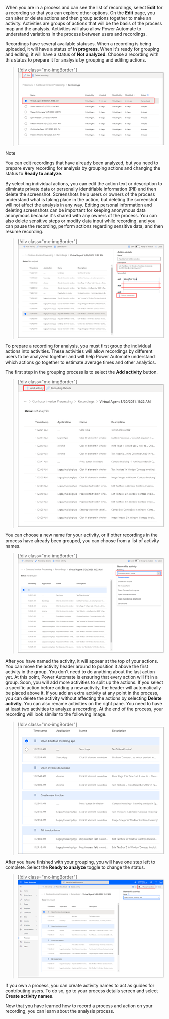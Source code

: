 When you are in a process and can see the list of recordings, select **Edit** for a recording so that you can explore other options. On the **Edit** page, you can alter or delete actions and then group actions together to make an activity. Activities are groups of actions that will be the basis of the process map and the analysis. Activities will also allow Power Automate to understand variations in the process between users and recordings.

Recordings have several available statuses. When a recording is being uploaded, it will have a status of **In progress**. When it's ready for grouping and editing, it will have a status of **Not analyzed**. Choose a recording with this status to prepare it for analysis by grouping and editing actions.

> [!div class="mx-imgBorder"]
> [![Screenshot of a recording with a status of Not analyzed and the Edit button highlighted.](../media/edit-recording.png)](../media/edit-recording.png#lightbox)

> [!NOTE]
> You can edit recordings that have already been analyzed, but you need to prepare every recording for analysis by grouping actions and changing the status to **Ready to analyze**.

By selecting individual actions, you can edit the action text or description to eliminate private data or personally identifiable information (PII) and then delete the screenshot. Screenshots help users or owners of the process understand what is taking place in the action, but deleting the screenshot will not affect the analysis in any way. Editing personal information and deleting screenshots can be important for keeping anonymous data anonymous because it's shared with any owners of the process. You can also delete sensitive steps or modify data input while recording, and you can pause the recording, perform actions regarding sensitive data, and then resume recording.

> [!div class="mx-imgBorder"]
> [![Screenshot of the Action details edit area with the Delete screenshot feature.](../media/privacy.png)](../media/privacy.png#lightbox)

To prepare a recording for analysis, you must first group the individual actions into activities. These activities will allow recordings by different users to be analyzed together and will help Power Automate understand which actions go together to estimate average times and other analytics.

The first step in the grouping process is to select the **Add activity** button.

> [!div class="mx-imgBorder"]
> [![Screenshot of the Add activity button to begin the grouping process.](../media/add-activity.png)](../media/add-activity.png#lightbox)

You can choose a new name for your activity, or if other recordings in the process have already been grouped, you can choose from a list of activity names.

> [!div class="mx-imgBorder"]
> [![Screenshot of the activity name field list.](../media/name-activity.png)](../media/name-activity.png#lightbox)

After you have named the activity, it will appear at the top of your actions. You can move the activity header around to position it above the first activity in the group. You don't need to do anything about the last action yet. At this point, Power Automate is ensuring that every action will fit in a group. Soon, you will add more activities to split up the actions. If you select a specific action before adding a new activity, the header will automatically be placed above it. If you add an extra activity at any point in the process, you can delete the activity without affecting the actions by selecting **Delete activity**. You can also rename activities on the right pane. You need to have at least two activities to analyze a recording. At the end of the process, your recording will look similar to the following image.

> [!div class="mx-imgBorder"]
> [![Screenshot example of fully grouped activities.](../media/fully-grouped.png)](../media/fully-grouped.png#lightbox)

After you have finished with your grouping, you will have one step left to complete. Select the **Ready to analyze** toggle to change the status.

> [!div class="mx-imgBorder"]
> [![Screenshot of the Ready to analyze toggle.](../media/ready-analyze.png)](../media/ready-analyze.png#lightbox)

If you own a process, you can create activity names to act as guides for contributing users. To do so, go to your process details screen and select **Create activity names**.

Now that you have learned how to record a process and action on your recording, you can learn about the analysis process.
